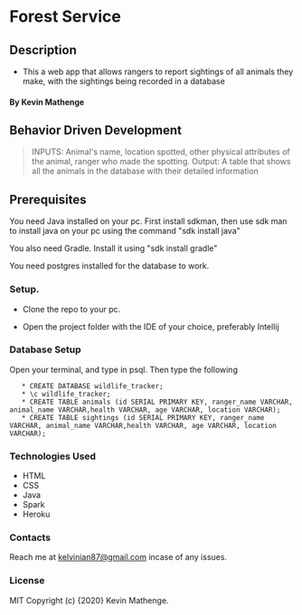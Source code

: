 # Forest Service

## Description

- This a web app that allows rangers to report sightings of all animals they make, with the sightings being recorded in a database

#### By Kevin Mathenge

## Behavior Driven Development

> INPUTS: Animal's name, location spotted, other physical attributes of the animal, ranger who made the spotting.
> Output: A table that shows all the animals in the database with their detailed information

## Prerequisites

You need Java installed on your pc. First install sdkman, then use sdk man to install java on your pc using the command "sdk install java"

You also need Gradle. Install it using "sdk install gradle"

You need postgres installed for the database to work. 

###  Setup. 

- Clone the repo to your pc.

- Open the project folder with the IDE of your choice, preferably Intellij

### Database Setup
Open your terminal, and type in psql. Then type the following 

       * CREATE DATABASE wildlife_tracker;
       * \c wildlife_tracker;
       * CREATE TABLE animals (id SERIAL PRIMARY KEY, ranger_name VARCHAR, animal_name VARCHAR,health VARCHAR, age VARCHAR, location VARCHAR);
       * CREATE TABLE sightings (id SERIAL PRIMARY KEY, ranger_name VARCHAR, animal_name VARCHAR,health VARCHAR, age VARCHAR, location VARCHAR);
 
 ### Technologies Used
     
* HTML
* CSS
* Java
* Spark
* Heroku 

### Contacts
Reach me at kelvinian87@gmail.com incase of any issues.

### License
MIT
Copyright (c) {2020} Kevin Mathenge.

